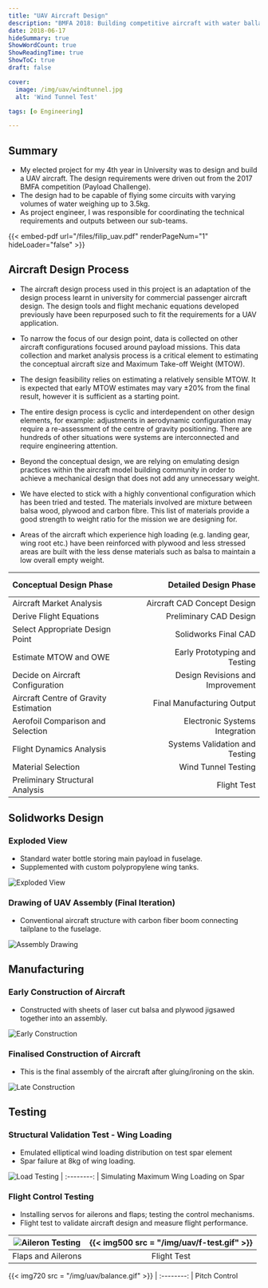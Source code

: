 ```yaml
---
title: "UAV Aircraft Design"
description: "BMFA 2018: Building competitive aircraft with water ballast and flying various missions"
date: 2018-06-17
hideSummary: true
ShowWordCount: true
ShowReadingTime: true
ShowToC: true
draft: false

cover:
  image: /img/uav/windtunnel.jpg
  alt: 'Wind Tunnel Test'

tags: [⚙️ Engineering]

---
```


## Summary

- My elected project for my 4th year in University was to design and build a UAV aircraft. The design requirements were driven out from the 2017 BMFA competition (Payload Challenge).
- The design had to be capable of flying some circuits with varying volumes of water weighing up to 3.5kg.
- As project engineer, I was responsible for coordinating the technical requirements and outputs between our sub-teams.


{{< embed-pdf url="/files/filip_uav.pdf" renderPageNum="1" hideLoader="false" >}}


## Aircraft Design Process
- The aircraft design process used in this project is an adaptation of the design process learnt in university for commercial passenger aircraft design. The design tools and flight mechanic equations developed previously have been repurposed such to fit the requirements for a UAV application.

- To narrow the focus of our design point, data is collected on other aircraft configurations focused around payload missions. This data collection and market analysis process is a critical element to estimating the conceptual aircraft size and Maximum Take-off Weight (MTOW).

- The design feasibility relies on estimating a relatively sensible MTOW. It is expected that early MTOW estimates may vary &plusmn;20% from the final result, however it is sufficient as a starting point.

- The entire design process is cyclic and interdependent on other design elements, for example: adjustments in aerodynamic configuration may require a re-assessment of the centre of gravity positioning. There are hundreds of other situations were systems are interconnected and require engineering attention.

- Beyond the conceptual design, we are relying on emulating design practices within the aircraft model building community in order to achieve a mechanical design that does not add any unnecessary weight.

- We have elected to stick with a highly conventional configuration which has been tried and tested. The materials involved are mixture between balsa wood, plywood and carbon fibre. This list of materials provide a good strength to weight ratio for the mission we are designing for.

- Areas of the aircraft which experience high loading (e.g. landing gear, wing root etc.) have been reinforced with plywood and less stressed areas are built with the less dense materials such as balsa to maintain a low overall empty weight.


 Conceptual Design Phase                |  &nbsp;  &nbsp;  |  Detailed Design Phase
| :--------                             | :--------------:   | -----------------:               |
| Aircraft Market Analysis              |   | Aircraft CAD Concept Design      |
| Derive Flight Equations               |  | Preliminary CAD Design           |
| Select Appropriate Design Point       |   | Solidworks Final CAD             |
| Estimate MTOW and OWE                 |   | Early Prototyping and Testing    |
| Decide on Aircraft Configuration      |   | Design Revisions and Improvement |
| Aircraft Centre of Gravity Estimation |   | Final Manufacturing Output       |
| Aerofoil Comparison and Selection    |   | Electronic Systems Integration   |
| Flight Dynamics Analysis              |   | Systems Validation and Testing   |
| Material Selection                    |   | Wind Tunnel Testing              |
| Preliminary Structural Analysis       |   | Flight Test                      |


## Solidworks Design


### Exploded View

- Standard water bottle storing main payload in fuselage.
- Supplemented with custom polypropylene wing tanks.

![Exploded View](/img/uav/explode.jpg)


### Drawing of UAV Assembly (Final Iteration)

- Conventional aircraft structure with carbon fiber boom connecting tailplane to the fuselage.

![Assembly Drawing](/img/uav/assy.jpg)

## Manufacturing

### Early Construction of Aircraft

- Constructed with sheets of laser cut balsa and plywood jigsawed together into an assembly.

![Early Construction](/img/uav/early-build.jpg)

### Finalised Construction of Aircraft

- This is the final assembly of the aircraft after gluing/ironing on the skin.

![Late Construction](/img/uav/late-build.jpg)

## Testing

###  Structural Validation Test - Wing Loading

- Emulated elliptical wind loading distribution on test spar element
- Spar failure at 8kg of wing loading.

![Load Testing](/img/uav/ld-test.gif)
| :--------: |
Simulating Maximum Wing Loading on Spar


###  Flight Control Testing

- Installing servos for ailerons and flaps; testing the control mechanisms.
- Flight test to validate aircraft design and measure flight performance.

![Aileron Testing](/img/uav/e-test.gif) | {{< img500 src = "/img/uav/f-test.gif" >}}
| :--------: | :----------: |
Flaps and Ailerons | Flight Test

{{< img720 src = "/img/uav/balance.gif" >}}
| :--------: |
Pitch Control
